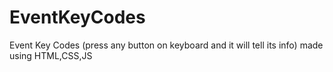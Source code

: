 # EventKeyCodes
Event Key Codes (press any button on keyboard and it will tell its info) made using HTML,CSS,JS

